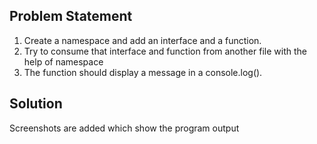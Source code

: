 ## Problem Statement

1. Create a namespace and add an interface and a function.
2. Try to consume that interface and function from another file with the help of
namespace
3. The function should display a message in a console.log().

## Solution

Screenshots are added which show the program output
